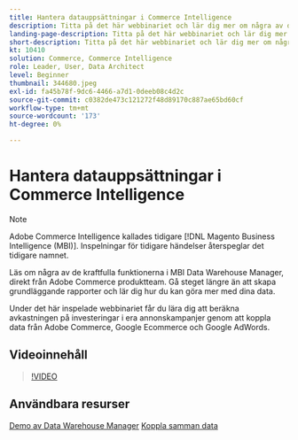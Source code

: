 ```yaml
---
title: Hantera datauppsättningar i Commerce Intelligence
description: Titta på det här webbinariet och lär dig mer om några av de kraftfulla funktionerna i Commerce Intelligence Data Warehouse Manager.
landing-page-description: Titta på det här webbinariet och lär dig mer om några av de kraftfulla funktionerna i Commerce Intelligence Data Warehouse Manager.
short-description: Titta på det här webbinariet och lär dig mer om några av de kraftfulla funktionerna i Commerce Intelligence Data Warehouse Manager.
kt: 10410
solution: Commerce, Commerce Intelligence
role: Leader, User, Data Architect
level: Beginner
thumbnail: 344680.jpeg
exl-id: fa45b78f-9dc6-4466-a7d1-0deeb08c4d2c
source-git-commit: c0382de473c121272f48d89170c887ae65bd60cf
workflow-type: tm+mt
source-wordcount: '173'
ht-degree: 0%

---
```


# Hantera datauppsättningar i Commerce Intelligence

>[!NOTE]
>
>Adobe Commerce Intelligence kallades tidigare [!DNL Magento Business Intelligence (MBI)]. Inspelningar för tidigare händelser återspeglar det tidigare namnet.

Läs om några av de kraftfulla funktionerna i MBI Data Warehouse Manager, direkt från Adobe Commerce produktteam. Gå steget längre än att skapa grundläggande rapporter och lär dig hur du kan göra mer med dina data.

Under det här inspelade webbinariet får du lära dig att beräkna avkastningen på investeringar i era annonskampanjer genom att koppla data från Adobe Commerce, Google Ecommerce och Google AdWords.

## Videoinnehåll

>[!VIDEO](https://video.tv.adobe.com/v/344680?quality=12&learn=on)

## Användbara resurser

[Demo av Data Warehouse Manager](https://experienceleague.adobe.com/docs/commerce-business-intelligence/mbi/analyze/warehouse-manager/tour-dwm.html)
[Koppla samman data](https://experienceleague.adobe.com/docs/commerce-business-intelligence/mbi/analyze/connecting/connecting-data.html)
